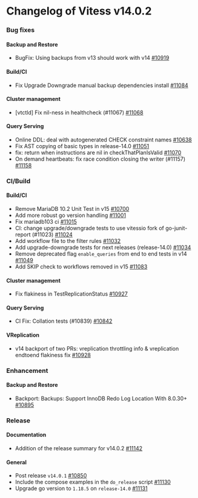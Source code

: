 # Changelog of Vitess v14.0.2

### Bug fixes 
#### Backup and Restore
 * BugFix: Using backups from v13 should work with v14 [#10919](https://github.com/vitessio/vitess/pull/10919@) 
#### Build/CI
 * Fix Upgrade Downgrade manual backup dependencies install [#11084](https://github.com/vitessio/vitess/pull/11084) 
#### Cluster management
 * [vtctld] Fix nil-ness in healthcheck (#11067) [#11068](https://github.com/vitessio/vitess/pull/11068) 
#### Query Serving
 * Online DDL: deal with autogenerated CHECK constraint names [#10638](https://github.com/vitessio/vitess/pull/10638)
 * Fix AST copying of basic types in release-14.0 [#11051](https://github.com/vitessio/vitess/pull/11051)
 * fix: return when instructions are nil in checkThatPlanIsValid [#11070](https://github.com/vitessio/vitess/pull/11070)
 * On demand heartbeats: fix race condition closing the writer (#11157) [#11158](https://github.com/vitessio/vitess/pull/11158)
### CI/Build 
#### Build/CI
 * Remove MariaDB 10.2 Unit Test in v15 [#10700](https://github.com/vitessio/vitess/pull/10700)
 * Add more robust go version handling [#11001](https://github.com/vitessio/vitess/pull/11001)
 * Fix mariadb103 ci [#11015](https://github.com/vitessio/vitess/pull/11015)
 * CI: change upgrade/downgrade tests to use vitessio fork of go-junit-report (#11023) [#11024](https://github.com/vitessio/vitess/pull/11024)
 * Add workflow file to the filter rules [#11032](https://github.com/vitessio/vitess/pull/11032)
 * Add upgrade-downgrade tests for next releases (release-14.0) [#11034](https://github.com/vitessio/vitess/pull/11034)
 * Remove deprecated flag `enable_queries` from end to end tests in v14  [#11049](https://github.com/vitessio/vitess/pull/11049)
 * Add SKIP check to workflows removed in v15 [#11083](https://github.com/vitessio/vitess/pull/11083) 
#### Cluster management
 * Fix flakiness in TestReplicationStatus [#10927](https://github.com/vitessio/vitess/pull/10927) 
#### Query Serving
 * CI Fix: Collation tests (#10839) [#10842](https://github.com/vitessio/vitess/pull/10842) 
#### VReplication
 * v14 backport of two PRs: vreplication throttling info & vreplication endtoend flakiness fix [#10928](https://github.com/vitessio/vitess/pull/10928)
### Enhancement 
#### Backup and Restore
 * Backport: Backups: Support InnoDB Redo Log Location With 8.0.30+ [#10895](https://github.com/vitessio/vitess/pull/10895)
### Release 
#### Documentation
 * Addition of the release summary for v14.0.2 [#11142](https://github.com/vitessio/vitess/pull/11142) 
#### General
 * Post release `v14.0.1` [#10850](https://github.com/vitessio/vitess/pull/10850)
 * Include the compose examples in the `do_release` script [#11130](https://github.com/vitessio/vitess/pull/11130)
 * Upgrade go version to `1.18.5` on `release-14.0` [#11131](https://github.com/vitessio/vitess/pull/11131)

